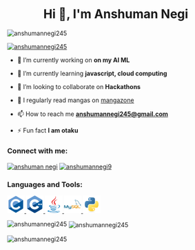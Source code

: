 <h1 align="center">Hi 👋, I'm Anshuman Negi</h1>
<p align="left"> <img src="https://komarev.com/ghpvc/?username=anshumannegi245&label=Profile%20views&color=0e75b6&style=flat" alt="anshumannegi245" /> </p>

<p align="left"> <a href="https://github.com/ryo-ma/github-profile-trophy"><img src="https://github-profile-trophy.vercel.app/?username=anshumannegi245" alt="anshumannegi245" /></a> </p>

- 🔭 I’m currently working on **on my AI ML**

- 🌱 I’m currently learning **javascript, cloud computing**

- 👯 I’m looking to collaborate on **Hackathons**

- 📝 I regularly read mangas on [mangazone](mangazone)

- 📫 How to reach me **anshumannegi245@gmail.com**

- ⚡ Fun fact **I am otaku**

<h3 align="left">Connect with me:</h3>
<p align="left">
<a href="https://linkedin.com/in/anshuman negi" target="blank"><img align="center" src="https://raw.githubusercontent.com/rahuldkjain/github-profile-readme-generator/master/src/images/icons/Social/linked-in-alt.svg" alt="anshuman negi" height="30" width="40" /></a>
<a href="https://instagram.com/anshumannegi9" target="blank"><img align="center" src="https://raw.githubusercontent.com/rahuldkjain/github-profile-readme-generator/master/src/images/icons/Social/instagram.svg" alt="anshumannegi9" height="30" width="40" /></a>
</p>

<h3 align="left">Languages and Tools:</h3>
<p align="left"> <a href="https://www.cprogramming.com/" target="_blank" rel="noreferrer"> <img src="https://raw.githubusercontent.com/devicons/devicon/master/icons/c/c-original.svg" alt="c" width="40" height="40"/> </a> <a href="https://www.w3schools.com/cpp/" target="_blank" rel="noreferrer"> <img src="https://raw.githubusercontent.com/devicons/devicon/master/icons/cplusplus/cplusplus-original.svg" alt="cplusplus" width="40" height="40"/> </a> <a href="https://www.java.com" target="_blank" rel="noreferrer"> <img src="https://raw.githubusercontent.com/devicons/devicon/master/icons/java/java-original.svg" alt="java" width="40" height="40"/> </a> <a href="https://www.mysql.com/" target="_blank" rel="noreferrer"> <img src="https://raw.githubusercontent.com/devicons/devicon/master/icons/mysql/mysql-original-wordmark.svg" alt="mysql" width="40" height="40"/> </a> <a href="https://www.python.org" target="_blank" rel="noreferrer"> <img src="https://raw.githubusercontent.com/devicons/devicon/master/icons/python/python-original.svg" alt="python" width="40" height="40"/> </a> </p>

<p><img align="left" src="https://github-readme-stats.vercel.app/api/top-langs?username=anshumannegi245&show_icons=true&locale=en&layout=compact" alt="anshumannegi245" /></p>

<p>&nbsp;<img align="center" src="https://github-readme-stats.vercel.app/api?username=anshumannegi245&show_icons=true&locale=en" alt="anshumannegi245" /></p>

<p><img align="center" src="https://github-readme-streak-stats.herokuapp.com/?user=anshumannegi245&" alt="anshumannegi245" /></p>
